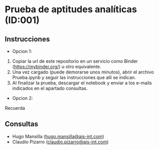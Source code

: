 # Prueba de aptitudes analíticas (ID:001)

## Instrucciones 
- Opcion 1: 
1. Copiar la url de este repositorio en un servicio como Binder (https://mybinder.org/) u otro equivalente. 
2. Una vez cargado (puede demorarse unos minutos), abrir el archivo Prueba.ipynb y seguir las instrucciones que allí se indican.  
3. Al finalizar la prueba, descargar el notebook y enviar a los e-mails indicados en el apartado consultas.

- Opcion 2: 


Recuerda 

## Consultas
- Hugo Mansilla (hugo.mansilla@ais-int.com)
- Claudio Pizarro (claudio.pizarro@ais-int.com)

